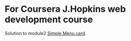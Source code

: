 # For Coursera J.Hopkins web development course
Solution to module2 [Simple Menu card](https://daujok.github.io/module2-solution/).
